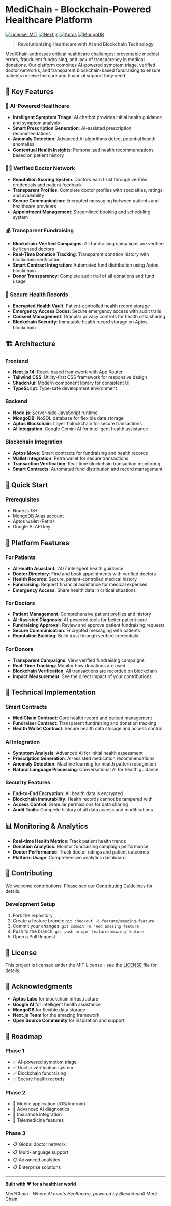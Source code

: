 ﻿# MediChain - Blockchain-Powered Healthcare Platform

[![License: MIT](https://img.shields.io/badge/License-MIT-yellow.svg)](https://opensource.org/licenses/MIT)
[![Next.js](https://img.shields.io/badge/Next.js-14-black)](https://nextjs.org/)
[![Aptos](https://img.shields.io/badge/Aptos-Blockchain-blue)](https://aptoslabs.com/)
[![MongoDB](https://img.shields.io/badge/MongoDB-Database-green)](https://www.mongodb.com/)

> **Revolutionizing Healthcare with AI and Blockchain Technology**

MediChain addresses critical healthcare challenges: preventable medical errors, fraudulent fundraising, and lack of transparency in medical donations. Our platform combines AI-powered symptom triage, verified doctor networks, and transparent blockchain-based fundraising to ensure patients receive the care and financial support they need.

## 🌟 Key Features

### 🤖 AI-Powered Healthcare
- **Intelligent Symptom Triage**: AI chatbot provides initial health guidance and symptom analysis
- **Smart Prescription Generation**: AI-assisted prescription recommendations
- **Anomaly Detection**: Advanced AI algorithms detect potential health anomalies
- **Contextual Health Insights**: Personalized health recommendations based on patient history

### 👨‍⚕️ Verified Doctor Network
- **Reputation Scoring System**: Doctors earn trust through verified credentials and patient feedback
- **Transparent Profiles**: Complete doctor profiles with specialties, ratings, and availability
- **Secure Communication**: Encrypted messaging between patients and healthcare providers
- **Appointment Management**: Streamlined booking and scheduling system

### 💰 Transparent Fundraising
- **Blockchain-Verified Campaigns**: All fundraising campaigns are verified by licensed doctors
- **Real-Time Donation Tracking**: Transparent donation history with blockchain verification
- **Smart Contract Integration**: Automated fund distribution using Aptos blockchain
- **Donor Transparency**: Complete audit trail of all donations and fund usage

### 🔐 Secure Health Records
- **Encrypted Health Vault**: Patient-controlled health record storage
- **Emergency Access Codes**: Secure emergency access with audit trails
- **Consent Management**: Granular privacy controls for health data sharing
- **Blockchain Security**: Immutable health record storage on Aptos blockchain

## 🏗️ Architecture

### Frontend
- **Next.js 14**: React-based framework with App Router
- **Tailwind CSS**: Utility-first CSS framework for responsive design
- **Shadcn/ui**: Modern component library for consistent UI
- **TypeScript**: Type-safe development environment

### Backend
- **Node.js**: Server-side JavaScript runtime
- **MongoDB**: NoSQL database for flexible data storage
- **Aptos Blockchain**: Layer 1 blockchain for secure transactions
- **AI Integration**: Google Gemini AI for intelligent health assistance

### Blockchain Integration
- **Aptos Move**: Smart contracts for fundraising and health records
- **Wallet Integration**: Petra wallet for secure transactions
- **Transaction Verification**: Real-time blockchain transaction monitoring
- **Smart Contracts**: Automated fund distribution and record management

## 🚀 Quick Start

### Prerequisites
- Node.js 18+ 
- MongoDB Atlas account
- Aptos wallet (Petra)
- Google AI API key

## 📱 Platform Features

### For Patients
- **AI Health Assistant**: 24/7 intelligent health guidance
- **Doctor Directory**: Find and book appointments with verified doctors
- **Health Records**: Secure, patient-controlled medical history
- **Fundraising**: Request financial assistance for medical expenses
- **Emergency Access**: Share health data in critical situations

### For Doctors
- **Patient Management**: Comprehensive patient profiles and history
- **AI-Assisted Diagnosis**: AI-powered tools for better patient care
- **Fundraising Approval**: Review and approve patient fundraising requests
- **Secure Communication**: Encrypted messaging with patients
- **Reputation Building**: Build trust through verified credentials

### For Donors
- **Transparent Campaigns**: View verified fundraising campaigns
- **Real-Time Tracking**: Monitor how donations are used
- **Blockchain Verification**: All transactions are recorded on blockchain
- **Impact Measurement**: See the direct impact of your contributions

## 🔧 Technical Implementation

### Smart Contracts
- **MediChain Contract**: Core health record and patient management
- **Fundraiser Contract**: Transparent fundraising and donation tracking
- **Health Wallet Contract**: Secure health data storage and access control

### AI Integration
- **Symptom Analysis**: Advanced AI for initial health assessment
- **Prescription Generation**: AI-assisted medication recommendations
- **Anomaly Detection**: Machine learning for health pattern recognition
- **Natural Language Processing**: Conversational AI for health guidance

### Security Features
- **End-to-End Encryption**: All health data is encrypted
- **Blockchain Immutability**: Health records cannot be tampered with
- **Access Control**: Granular permissions for data sharing
- **Audit Trails**: Complete history of all data access and modifications

## 📊 Monitoring & Analytics

- **Real-time Health Metrics**: Track patient health trends
- **Donation Analytics**: Monitor fundraising campaign performance
- **Doctor Performance**: Track doctor ratings and patient outcomes
- **Platform Usage**: Comprehensive analytics dashboard

## 🤝 Contributing

We welcome contributions! Please see our [Contributing Guidelines](CONTRIBUTING.md) for details.

### Development Setup
1. Fork the repository
2. Create a feature branch: `git checkout -b feature/amazing-feature`
3. Commit your changes: `git commit -m 'Add amazing feature'`
4. Push to the branch: `git push origin feature/amazing-feature`
5. Open a Pull Request

## 📄 License

This project is licensed under the MIT License - see the [LICENSE](LICENSE) file for details.

## 🙏 Acknowledgments

- **Aptos Labs** for blockchain infrastructure
- **Google AI** for intelligent health assistance
- **MongoDB** for flexible data storage
- **Next.js Team** for the amazing framework
- **Open Source Community** for inspiration and support
## 🔮 Roadmap

### Phase 1 
- ✅ AI-powered symptom triage
- ✅ Doctor verification system
- ✅ Blockchain fundraising
- ✅ Secure health records

### Phase 2 
- 🔄 Mobile application (iOS/Android)
- 🔄 Advanced AI diagnostics
- 🔄 Insurance integration
- 🔄 Telemedicine features

### Phase 3 
- 📋 Global doctor network
- 📋 Multi-language support
- 📋 Advanced analytics
- 📋 Enterprise solutions

---

**Built with ❤️ for a healthier world**

*MediChain - Where AI meets Healthcare, powered by Blockchain*# Medi-Chain

